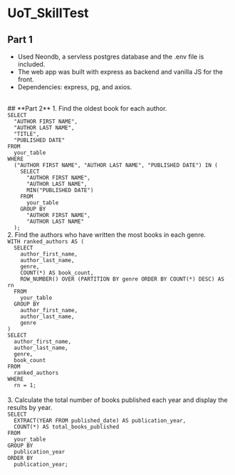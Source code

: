 # UoT_SkillTest
## **Part 1**
- Used Neondb, a servless postgres database and the .env file is included.
- The web app was built with express as backend and vanilla JS for the front.
- Dependencies: express, pg, and axios.
<br>
## **Part 2**
1. Find the oldest book for each author.
<code>
SELECT
  "AUTHOR FIRST NAME",
  "AUTHOR LAST NAME",
  "TITLE",
  "PUBLISHED DATE"
FROM
  your_table
WHERE
  ("AUTHOR FIRST NAME", "AUTHOR LAST NAME", "PUBLISHED DATE") IN (
    SELECT
      "AUTHOR FIRST NAME",
      "AUTHOR LAST NAME",
      MIN("PUBLISHED DATE")
    FROM
      your_table
    GROUP BY
      "AUTHOR FIRST NAME",
      "AUTHOR LAST NAME"
  );
</code>
2. Find the authors who have written the most books in each genre.
<code>
WITH ranked_authors AS (
  SELECT
    author_first_name,
    author_last_name,
    genre,
    COUNT(*) AS book_count,
    ROW_NUMBER() OVER (PARTITION BY genre ORDER BY COUNT(*) DESC) AS rn
  FROM
    your_table
  GROUP BY
    author_first_name,
    author_last_name,
    genre
)
SELECT
  author_first_name,
  author_last_name,
  genre,
  book_count
FROM
  ranked_authors
WHERE
  rn = 1;
</code>
<br>
3. Calculate the total number of books published each year and display the results by year.
<code>
SELECT
  EXTRACT(YEAR FROM published_date) AS publication_year,
  COUNT(*) AS total_books_published
FROM
  your_table
GROUP BY
  publication_year
ORDER BY
  publication_year;
</code>
